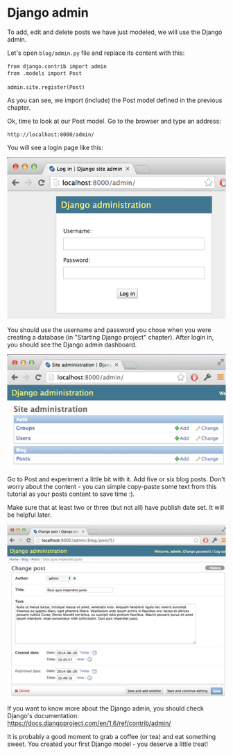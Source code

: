 # Django admin

To add, edit and delete posts we have just modeled, we will use the Django admin.

Let's open `blog/admin.py` file and replace its content with this:

    from django.contrib import admin
    from .models import Post

    admin.site.register(Post)

As you can see, we import (include) the Post model defined in the previous chapter.

Ok, time to look at our Post model. Go to the browser and type an address:

    http://localhost:8000/admin/

You will see a login page like this:

![Login page](images/login_page.png)

You should use the username and password you chose when you were creating a database (in "Starting Django project" chapter). After login in, you should see the Django admin dashboard.

![Django admin](images/django_admin.png)

Go to Post and experiment a little bit with it. Add five or six blog posts. Don't worry about the content - you can simple copy-paste some text from this tutorial as your posts content to save time :).

Make sure that at least two or three (but not all) have publish date set. It will be helpful later.

![Django admin](images/edit_post.png)

If you want to know more about the Django admin, you should check Django's documentation: https://docs.djangoproject.com/en/1.6/ref/contrib/admin/

It is probably a good moment to grab a coffee (or tea) and eat something sweet. You created your first Django model - you deserve a little treat!


